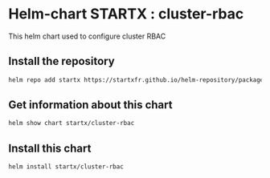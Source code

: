 # Helm-chart STARTX : cluster-rbac

This helm chart used to configure cluster RBAC

## Install the repository

```bash
helm repo add startx https://startxfr.github.io/helm-repository/packages/
```

## Get information about this chart

```bash
helm show chart startx/cluster-rbac
```

## Install this chart

```bash
helm install startx/cluster-rbac
```

